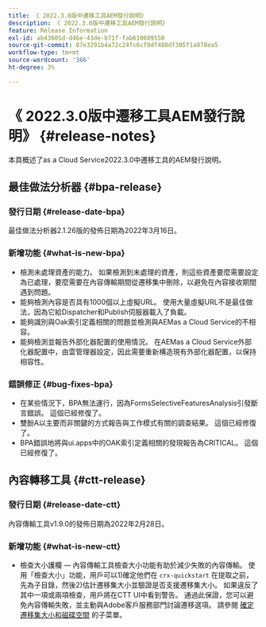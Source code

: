 ```yaml
---
title: 《 2022.3.0版中遷移工具AEM發行說明》
description: 《 2022.3.0版中遷移工具AEM發行說明》
feature: Release Information
exl-id: ab43605d-d46e-43de-b71f-fab610609550
source-git-commit: 87e3291b4a72c24fc6cf8df488df305f1a078ea5
workflow-type: tm+mt
source-wordcount: '366'
ht-degree: 3%

---
```


# 《 2022.3.0版中遷移工具AEM發行說明》 {#release-notes}

本頁概述了as a Cloud Service2022.3.0中遷移工具的AEM發行說明。

## 最佳做法分析器 {#bpa-release}

### 發行日期 {#release-date-bpa}

最佳做法分析器2.1.26版的發佈日期為2022年3月16日。

### 新增功能 {#what-is-new-bpa}

* 檢測未處理資產的能力。 如果檢測到未處理的資產，則這些資產要麼需要設定為已處理，要麼需要在內容傳輸期間從遷移集中刪除，以避免在內容接收期間遇到問題。
* 能夠檢測內容是否具有1000個以上虛擬URL。 使用大量虛擬URL不是最佳做法，因為它給Dispatcher和Publish伺服器載入了負載。
* 能夠識別與Oak索引定義相關的問題並檢測與AEMas a Cloud Service的不相容。
* 能夠檢測並報告外部化器配置的使用情況。 在AEMas a Cloud Service外部化器配置中，由雲管理器設定，因此需要重新構造現有外部化器配置，以保持相容性。

### 錯誤修正 {#bug-fixes-bpa}

* 在某些情況下，BPA無法運行，因為FormsSelectiveFeaturesAnalysis引發斷言錯誤。 這個已經修復了。
* 雙酚A以主要而非關鍵的方式報告與工作模式有關的調查結果。 這個已經修復了。
* BPA錯誤地將與ui.apps中的OAK索引定義相關的發現報告為CRITICAL。 這個已經修復了。

## 內容轉移工具 {#ctt-release}

### 發行日期 {#release-date-ctt}

內容傳輸工具v1.9.0的發佈日期為2022年2月28日。

### 新增功能 {#what-is-new-ctt}

* 檢查大小護欄 — 內容傳輸工具檢查大小功能有助於減少失敗的內容傳輸。  使用「檢查大小」功能，用戶可以1)確定他們在 `crx-quickstart` 在提取之前，先為子目錄，然後2)估計遷移集大小並驗證是否支援遷移集大小。 如果違反了其中一項或兩項檢查，用戶將在CTT UI中看到警告。 通過此保證，您可以避免內容傳輸失敗，並主動與Adobe客戶服務部門討論遷移選項。 請參閱 [確定遷移集大小和磁碟空間](https://experienceleague.adobe.com/docs/experience-manager-cloud-service/content/migration-journey/cloud-migration/content-transfer-tool/getting-started-content-transfer-tool.html?lang=en#migration-set-size) 的子菜單。
